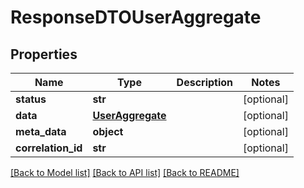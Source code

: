 # ResponseDTOUserAggregate

## Properties
Name | Type | Description | Notes
------------ | ------------- | ------------- | -------------
**status** | **str** |  | [optional] 
**data** | [**UserAggregate**](UserAggregate.md) |  | [optional] 
**meta_data** | **object** |  | [optional] 
**correlation_id** | **str** |  | [optional] 

[[Back to Model list]](../README.md#documentation-for-models) [[Back to API list]](../README.md#documentation-for-api-endpoints) [[Back to README]](../README.md)

